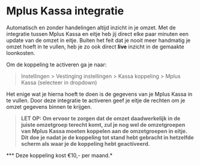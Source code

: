 # Mplus Kassa integratie

Automatisch en zonder handelingen altijd inzicht in je omzet. Met de integratie tussen Mplus Kassa en eitje heb jij direct elke paar minuten een update van de omzet in eitje. Buiten het feit dat je nooit meer handmatig je omzet hoeft in te vullen, heb je zo ook direct **live** inzicht in de gemaakte loonkosten. 

Om de koppeling te activeren ga je naar: 

> Instellingen > Vestinging instellingen > Kassa koppeling > Mplus Kassa (selecteer in dropdown)

Het enige wat je hierna hoeft te doen is de gegevens van je Mplus Kassa in te vullen. Door deze integratie te activeren geef je eitje de rechten om je omzet gegevens binnen te krijgen.


> **LET OP: Om ervoor te zorgen dat de omzet daadwerkelijk in de juiste omzetgroep terecht komt, zul je nog wel de omzetgroepen van Mplus Kassa moeten koppelen aan de omzetgroepen in eitje. Dit doe je nadat je de koppeling tot stand hebt gebracht in hetzelfde scherm als waar je de koppeling hebt geactiveerd.**


*** Deze koppeling kost €10,- per maand.*